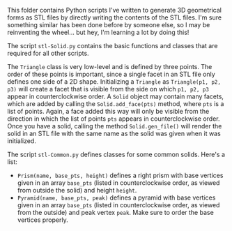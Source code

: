 This folder contains Python scripts I've written to generate 3D geometrical forms as STL files by directly writing the contents of the STL files. I'm sure something similar has been done before by someone else, so I may be reinventing the wheel... but hey, I'm learning a lot by doing this!

The script `stl-Solid.py` contains the basic functions and classes that are required for all other scripts. 

The `Triangle` class is very low-level and is defined by three points. The order of these points is important, since a single facet in an STL file only defines one side of a 2D shape. Initializing a `Triangle` as `Triangle(p1, p2, p3)` will create a facet that is visible from the side on which `p1, p2, p3` appear in counterclockwise order. A `Solid` object may contain many facets, which are added by calling the `Solid.add_face(pts)` method, where `pts` is a list of points. Again, a face added this way will only be visible from the direction in which the list of points `pts` appears in counterclockwise order. Once you have a solid, calling the method `Solid.gen_file()` will render the solid in an STL file with the same name as the solid was given when it was initialized.

The script `stl-Common.py` defines classes for some common solids. Here's a list:

- `Prism(name, base_pts, height)` defines a right prism with base vertices given in an array `base_pts` (listed in counterclockwise order, as viewed from outside the solid) and height `height`.
- `Pyramid(name, base_pts, peak)` defines a pyramid with base vertices given in an array `base_pts` (listed in counterclockwise order, as viewed from the outside) and peak vertex `peak`. Make sure to order the base vertices properly.
